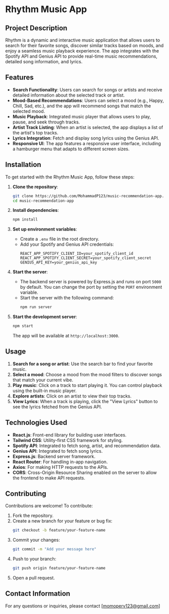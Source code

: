 # Rhythm Music App

## Project Description

Rhythm is a dynamic and interactive music application that allows users to search for their favorite songs, discover similar tracks based on moods, and enjoy a seamless music playback experience. The app integrates with the Spotify API and Genius API to provide real-time music recommendations, detailed song information, and lyrics.

## Features

- **Search Functionality**: Users can search for songs or artists and receive detailed information about the selected track or artist.
- **Mood-Based Recommendations**: Users can select a mood (e.g., Happy, Chill, Sad, etc.), and the app will recommend songs that match the selected mood.
- **Music Playback**: Integrated music player that allows users to play, pause, and seek through tracks.
- **Artist Track Listing**: When an artist is selected, the app displays a list of the artist's top tracks.
- **Lyrics Integration**: Fetch and display song lyrics using the Genius API.
- **Responsive UI**: The app features a responsive user interface, including a hamburger menu that adapts to different screen sizes.

## Installation

To get started with the Rhythm Music App, follow these steps:

1. **Clone the repository**:
   ```bash
   git clone https://github.com/MohammadP123/music-recommendation-app.git
   cd music-recommendation-app
   ```

2. **Install dependencies**:
   ```bash
   npm install
   ```

3. **Set up environment variables**:
   - Create a `.env` file in the root directory.
   - Add your Spotify and Genius API credentials:
     ```plaintext
     REACT_APP_SPOTIFY_CLIENT_ID=your_spotify_client_id
     REACT_APP_SPOTIFY_CLIENT_SECRET=your_spotify_client_secret
     GENIUS_API_KEY=your_genius_api_key
     ```

4. **Start the server**:
   - The backend server is powered by Express.js and runs on port `5000` by default. You can change the port by setting the `PORT` environment variable.
   - Start the server with the following command:
     ```bash
     npm run server
     ```

5. **Start the development server**:
   ```bash
   npm start
   ```

   The app will be available at `http://localhost:3000`.

## Usage

1. **Search for a song or artist**: Use the search bar to find your favorite music.
2. **Select a mood**: Choose a mood from the mood filters to discover songs that match your current vibe.
3. **Play music**: Click on a track to start playing it. You can control playback using the built-in music player.
4. **Explore artists**: Click on an artist to view their top tracks.
5. **View Lyrics**: When a track is playing, click the "View Lyrics" button to see the lyrics fetched from the Genius API.

## Technologies Used

- **React.js**: Front-end library for building user interfaces.
- **Tailwind CSS**: Utility-first CSS framework for styling.
- **Spotify API**: Integrated to fetch song, artist, and recommendation data.
- **Genius API**: Integrated to fetch song lyrics.
- **Express.js**: Backend server framework.
- **React Router**: For handling in-app navigation.
- **Axios**: For making HTTP requests to the APIs.
- **CORS**: Cross-Origin Resource Sharing enabled on the server to allow the frontend to make API requests.

## Contributing

Contributions are welcome! To contribute:

1. Fork the repository.
2. Create a new branch for your feature or bug fix:
   ```bash
   git checkout -b feature/your-feature-name
   ```
3. Commit your changes:
   ```bash
   git commit -m "Add your message here"
   ```
4. Push to your branch:
   ```bash
   git push origin feature/your-feature-name
   ```
5. Open a pull request.

## Contact Information

For any questions or inquiries, please contact [momoperv123@gmail.com]